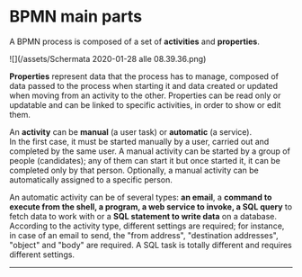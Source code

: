 # BPMN main parts

A BPMN process is composed of a set of **activities** and **properties**.

![](/assets/Schermata 2020-01-28 alle 08.39.36.png)

**Properties** represent data that the process has to manage, composed of data passed to the process when starting it and data created or updated when moving from an activity to the other. Properties can be read only or updatable and can be linked to specific activities, in order to show or edit them.

An **activity** can be **manual** \(a user task\) or **automatic** \(a service\).  
In the first case, it must be started manually by a user, carried out and completed by the same user. A manual activity can be started by a group of people \(candidates\); any of them can start it but once started it, it can be completed only by that person. Optionally, a manual activity can be automatically assigned to a specific person.

An automatic activity can be of several types: **an email**, a **command to execute from the shell, a program, a web service to invoke, a SQL query** to fetch data to work with or a **SQL statement to write data** on a database.  
According to the activity type, different settings are required; for instance, in case of an email to send, the "from address", "destination addresses", "object" and "body" are required. A SQL task is totally different and requires different settings.

---



